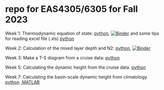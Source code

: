 # repo for EAS4305/6305 for Fall 2023

Week 1: Thermodynamic equation of state: [python](https://github.com/takaito1/easX305_F2023/blob/main/week1/example_gsw.ipynb), [![Binder](https://mybinder.org/badge_logo.svg)](https://mybinder.org/v2/gh/takaito1/easX305_F2023/HEAD?labpath=week1%2Fexample_gsw.ipynb) and some tips for reading excel file (.xls) [python](https://github.com/takaito1/easX305_F2023/blob/main/week1/read_excel_from_BATS.ipynb)

Week 2: Calculation of the mixed layer depth and N2: [python](https://github.com/takaito1/easX305_F2023/blob/main/week2/calc_MLD.ipynb), [![Binder](https://mybinder.org/badge_logo.svg)](https://mybinder.org/v2/gh/takaito1/easX305_F2023/HEAD?labpath=week2%2calc_MLD.ipynb) 

Week 3: Make a T-S diagram from a cruise data: [python](https://github.com/takaito1/easX305_F2023/blob/main/week3/read_bottle_csv_file.ipynb)

Week 5: Calculating the dynamic height from the cruise data. [python](https://github.com/takaito1/easX305_F2023/blob/main/week5/calc_DynHeight.ipynb)

Week 7: Calculating the basin-scale dynamic height from climatology. [python](https://github.com/takaito1/easX305_F2023/blob/main/week7/Dynamic%20height%20from%20TS.ipynb) ,[MATLAB](https://github.com/takaito1/easX305_F2023/blob/main/week7/Dynamic_Height_from_TS.mlx)
